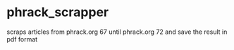 # phrack_scrapper
scraps articles from phrack.org 67 until phrack.org 72 and save the result in pdf format
